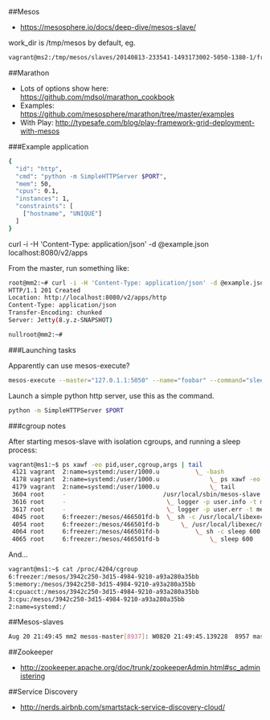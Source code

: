 ##Mesos

* https://mesosphere.io/docs/deep-dive/mesos-slave/

work_dir is /tmp/mesos by default, eg.

```bash
vagrant@ms2:/tmp/mesos/slaves/20140813-233541-1493173002-5050-1380-1/frameworks/20140812-191817-1526727434-5050-12744-0000/executors/py-http2.82f917c0-2400-11e4-9b9c-0800272ca238/runs/latest$
```

##Marathon

* Lots of options show here: https://github.com/mdsol/marathon_cookbook
* Examples: https://github.com/mesosphere/marathon/tree/master/examples
* With Play: http://typesafe.com/blog/play-framework-grid-deployment-with-mesos

###Example application

```bash
{
  "id": "http",
  "cmd": "python -m SimpleHTTPServer $PORT",
  "mem": 50,
  "cpus": 0.1,
  "instances": 1,
  "constraints": [
    ["hostname", "UNIQUE"]
  ]
}
```

curl -i -H 'Content-Type: application/json' -d @example.json localhost:8080/v2/apps

From the master, run something like:

```bash
root@mm2:~# curl -i -H 'Content-Type: application/json' -d @example.json localhost:8080/v2/apps
HTTP/1.1 201 Created
Location: http://localhost:8080/v2/apps/http
Content-Type: application/json
Transfer-Encoding: chunked
Server: Jetty(8.y.z-SNAPSHOT)

nullroot@mm2:~#
```

###Launching tasks

Apparently can use mesos-execute?

```bash
mesos-execute --master="127.0.1.1:5050" --name="foobar" --command="sleep 5"
```

Launch a simple python http server, use this as the command.

```bash
python -m SimpleHTTPServer $PORT
```

###cgroup notes

After starting mesos-slave with isolation cgroups, and running a sleep process:

```bash
vagrant@ms1:~$ ps xawf -eo pid,user,cgroup,args | tail
 4121 vagrant  2:name=systemd:/user/1000.u          \_ -bash
 4178 vagrant  2:name=systemd:/user/1000.u              \_ ps xawf -eo pid,user,cgroup,args
 4179 vagrant  2:name=systemd:/user/1000.u              \_ tail
 3604 root     -                           /usr/local/sbin/mesos-slave --master=zk://10.3.0.89:2181,10.3.0.90:2181,10.3.0.91:2181/mesos --ip=10.3.0.92 --log_dir=/var/log/mesos --hostname=10.3.0.92 --isolation=cgroups
 3616 root     -                            \_ logger -p user.info -t mesos-slave[3604]
 3617 root     -                            \_ logger -p user.err -t mesos-slave[3604]
 4045 root     6:freezer:/mesos/466501fd-b  \_ sh -c /usr/local/libexec/mesos/mesos-executor
 4054 root     6:freezer:/mesos/466501fd-b      \_ /usr/local/libexec/mesos/mesos-executor
 4064 root     6:freezer:/mesos/466501fd-b          \_ sh -c sleep 600
 4065 root     6:freezer:/mesos/466501fd-b              \_ sleep 600
 ```

 And...

 ```bash
 vagrant@ms1:~$ cat /proc/4204/cgroup
6:freezer:/mesos/3942c250-3d15-4984-9210-a93a280a35bb
5:memory:/mesos/3942c250-3d15-4984-9210-a93a280a35bb
4:cpuacct:/mesos/3942c250-3d15-4984-9210-a93a280a35bb
3:cpu:/mesos/3942c250-3d15-4984-9210-a93a280a35bb
2:name=systemd:/
```

##Mesos-slaves

```bash
Aug 20 21:49:45 mm2 mesos-master[8937]: W0820 21:49:45.139228  8957 master.cpp:2745] Shutting down slave 20140820-205713-2130706954-5050-8937-59 at slave(1)@10.2.0.160:5051 (10.2.0.160) with message 'health check timed out'
```

##Zookeeper

* http://zookeeper.apache.org/doc/trunk/zookeeperAdmin.html#sc_administering

##Service Discovery

* http://nerds.airbnb.com/smartstack-service-discovery-cloud/

